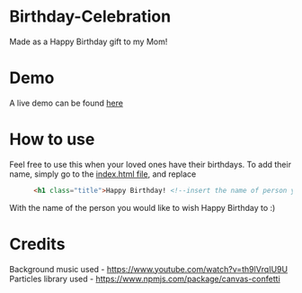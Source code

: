 # Birthday-Celebration
Made as a Happy Birthday gift to my Mom!

# Demo
A live demo can be found [here]

# How to use
Feel free to use this when your loved ones have their birthdays. To add their name, simply go to the [index.html file], and replace 

```html
      <h1 class="title">Happy Birthday! <!--insert the name of person you want to wish here --></h1>
```

With the name of the person you would like to wish Happy Birthday to :)


[here]: https://harshhh-dev.github.io/birthday-celebration/
[index.html file]: https://github.com/harshhh-dev/birthday-celebration/blob/master/index.html#L12

# Credits

Background music used - https://www.youtube.com/watch?v=th9lVrqIU9U
Particles library used - https://www.npmjs.com/package/canvas-confetti
